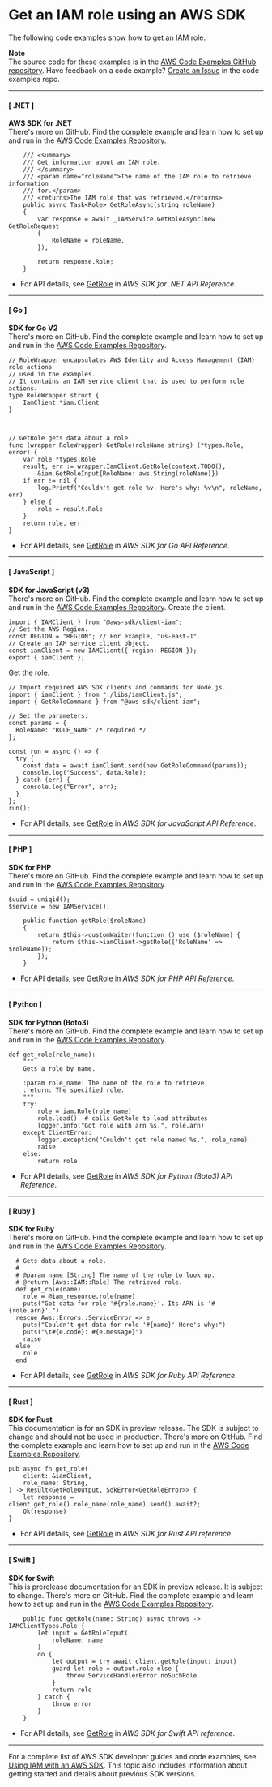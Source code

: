 # Get an IAM role using an AWS SDK<a name="example_iam_GetRole_section"></a>

The following code examples show how to get an IAM role\.

**Note**  
The source code for these examples is in the [AWS Code Examples GitHub repository](https://github.com/awsdocs/aws-doc-sdk-examples)\. Have feedback on a code example? [Create an Issue](https://github.com/awsdocs/aws-doc-sdk-examples/issues/new/choose) in the code examples repo\. 

------
#### [ \.NET ]

**AWS SDK for \.NET**  
 There's more on GitHub\. Find the complete example and learn how to set up and run in the [AWS Code Examples Repository](https://github.com/awsdocs/aws-doc-sdk-examples/tree/main/dotnetv3/IAM#code-examples)\. 
  

```
    /// <summary>
    /// Get information about an IAM role.
    /// </summary>
    /// <param name="roleName">The name of the IAM role to retrieve information
    /// for.</param>
    /// <returns>The IAM role that was retrieved.</returns>
    public async Task<Role> GetRoleAsync(string roleName)
    {
        var response = await _IAMService.GetRoleAsync(new GetRoleRequest
        {
            RoleName = roleName,
        });

        return response.Role;
    }
```
+  For API details, see [GetRole](https://docs.aws.amazon.com/goto/DotNetSDKV3/iam-2010-05-08/GetRole) in *AWS SDK for \.NET API Reference*\. 

------
#### [ Go ]

**SDK for Go V2**  
 There's more on GitHub\. Find the complete example and learn how to set up and run in the [AWS Code Examples Repository](https://github.com/awsdocs/aws-doc-sdk-examples/tree/main/gov2/iam#code-examples)\. 
  

```
// RoleWrapper encapsulates AWS Identity and Access Management (IAM) role actions
// used in the examples.
// It contains an IAM service client that is used to perform role actions.
type RoleWrapper struct {
	IamClient *iam.Client
}



// GetRole gets data about a role.
func (wrapper RoleWrapper) GetRole(roleName string) (*types.Role, error) {
	var role *types.Role
	result, err := wrapper.IamClient.GetRole(context.TODO(),
		&iam.GetRoleInput{RoleName: aws.String(roleName)})
	if err != nil {
		log.Printf("Couldn't get role %v. Here's why: %v\n", roleName, err)
	} else {
		role = result.Role
	}
	return role, err
}
```
+  For API details, see [GetRole](https://pkg.go.dev/github.com/aws/aws-sdk-go-v2/service/iam#Client.GetRole) in *AWS SDK for Go API Reference*\. 

------
#### [ JavaScript ]

**SDK for JavaScript \(v3\)**  
 There's more on GitHub\. Find the complete example and learn how to set up and run in the [AWS Code Examples Repository](https://github.com/awsdocs/aws-doc-sdk-examples/tree/main/javascriptv3/example_code/iam#code-examples)\. 
Create the client\.  

```
import { IAMClient } from "@aws-sdk/client-iam";
// Set the AWS Region.
const REGION = "REGION"; // For example, "us-east-1".
// Create an IAM service client object.
const iamClient = new IAMClient({ region: REGION });
export { iamClient };
```
Get the role\.  

```
// Import required AWS SDK clients and commands for Node.js.
import { iamClient } from "./libs/iamClient.js";
import { GetRoleCommand } from "@aws-sdk/client-iam";

// Set the parameters.
const params = {
  RoleName: "ROLE_NAME" /* required */
};

const run = async () => {
  try {
    const data = await iamClient.send(new GetRoleCommand(params));
    console.log("Success", data.Role);
  } catch (err) {
    console.log("Error", err);
  }
};
run();
```
+  For API details, see [GetRole](https://docs.aws.amazon.com/AWSJavaScriptSDK/v3/latest/clients/client-iam/classes/getrolecommand.html) in *AWS SDK for JavaScript API Reference*\. 

------
#### [ PHP ]

**SDK for PHP**  
 There's more on GitHub\. Find the complete example and learn how to set up and run in the [AWS Code Examples Repository](https://github.com/awsdocs/aws-doc-sdk-examples/tree/main/php/example_code/iam/iam_basics#code-examples)\. 
  

```
$uuid = uniqid();
$service = new IAMService();

    public function getRole($roleName)
    {
        return $this->customWaiter(function () use ($roleName) {
            return $this->iamClient->getRole(['RoleName' => $roleName]);
        });
    }
```
+  For API details, see [GetRole](https://docs.aws.amazon.com/goto/SdkForPHPV3/iam-2010-05-08/GetRole) in *AWS SDK for PHP API Reference*\. 

------
#### [ Python ]

**SDK for Python \(Boto3\)**  
 There's more on GitHub\. Find the complete example and learn how to set up and run in the [AWS Code Examples Repository](https://github.com/awsdocs/aws-doc-sdk-examples/tree/main/python/example_code/iam/iam_basics#code-examples)\. 
  

```
def get_role(role_name):
    """
    Gets a role by name.

    :param role_name: The name of the role to retrieve.
    :return: The specified role.
    """
    try:
        role = iam.Role(role_name)
        role.load()  # calls GetRole to load attributes
        logger.info("Got role with arn %s.", role.arn)
    except ClientError:
        logger.exception("Couldn't get role named %s.", role_name)
        raise
    else:
        return role
```
+  For API details, see [GetRole](https://docs.aws.amazon.com/goto/boto3/iam-2010-05-08/GetRole) in *AWS SDK for Python \(Boto3\) API Reference*\. 

------
#### [ Ruby ]

**SDK for Ruby**  
 There's more on GitHub\. Find the complete example and learn how to set up and run in the [AWS Code Examples Repository](https://github.com/awsdocs/aws-doc-sdk-examples/tree/main/ruby/example_code/iam#code-examples)\. 
  

```
  # Gets data about a role.
  #
  # @param name [String] The name of the role to look up.
  # @return [Aws::IAM::Role] The retrieved role.
  def get_role(name)
    role = @iam_resource.role(name)
    puts("Got data for role '#{role.name}'. Its ARN is '#{role.arn}'.")
  rescue Aws::Errors::ServiceError => e
    puts("Couldn't get data for role '#{name}' Here's why:")
    puts("\t#{e.code}: #{e.message}")
    raise
  else
    role
  end
```
+  For API details, see [GetRole](https://docs.aws.amazon.com/goto/SdkForRubyV3/iam-2010-05-08/GetRole) in *AWS SDK for Ruby API Reference*\. 

------
#### [ Rust ]

**SDK for Rust**  
This documentation is for an SDK in preview release\. The SDK is subject to change and should not be used in production\.
 There's more on GitHub\. Find the complete example and learn how to set up and run in the [AWS Code Examples Repository](https://github.com/awsdocs/aws-doc-sdk-examples/tree/main/rust_dev_preview/iam#code-examples)\. 
  

```
pub async fn get_role(
    client: &iamClient,
    role_name: String,
) -> Result<GetRoleOutput, SdkError<GetRoleError>> {
    let response = client.get_role().role_name(role_name).send().await?;
    Ok(response)
}
```
+  For API details, see [GetRole](https://docs.rs/releases/search?query=aws-sdk) in *AWS SDK for Rust API reference*\. 

------
#### [ Swift ]

**SDK for Swift**  
This is prerelease documentation for an SDK in preview release\. It is subject to change\.
 There's more on GitHub\. Find the complete example and learn how to set up and run in the [AWS Code Examples Repository](https://github.com/awsdocs/aws-doc-sdk-examples/tree/main/swift/example_code/iam/GetRole#code-examples)\. 
  

```
    public func getRole(name: String) async throws -> IAMClientTypes.Role {
        let input = GetRoleInput(
            roleName: name
        )
        do {
            let output = try await client.getRole(input: input)
            guard let role = output.role else {
                throw ServiceHandlerError.noSuchRole
            }
            return role
        } catch {
            throw error
        }
    }
```
+  For API details, see [GetRole](https://awslabs.github.io/aws-sdk-swift/reference/0.x) in *AWS SDK for Swift API reference*\. 

------

For a complete list of AWS SDK developer guides and code examples, see [Using IAM with an AWS SDK](sdk-general-information-section.md)\. This topic also includes information about getting started and details about previous SDK versions\.